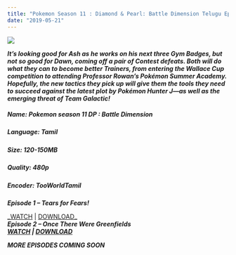 ```yaml
---
title: "Pokemon Season 11 : Diamond & Pearl: Battle Dimension Telugu Episodes [Marvel HQ]"
date: "2019-05-21"
---
```


[![](https://1.bp.blogspot.com/-YC3NFuQ8OHk/XM-7m4txA8I/AAAAAAAACJk/_ZkyRp2o6U8Y3_U1_kVk2x3eMUcqzzy9ACPcBGAYYCw/s400/Pokemon{cc12359f2e95e552e186e4de70c84d5cbcf99205a26c61ac9b84937885664646}2BBattle{cc12359f2e95e552e186e4de70c84d5cbcf99205a26c61ac9b84937885664646}2BDimension{cc12359f2e95e552e186e4de70c84d5cbcf99205a26c61ac9b84937885664646}2Bin{cc12359f2e95e552e186e4de70c84d5cbcf99205a26c61ac9b84937885664646}2BINDIA.jpg)](https://1.bp.blogspot.com/-YC3NFuQ8OHk/XM-7m4txA8I/AAAAAAAACJk/_ZkyRp2o6U8Y3_U1_kVk2x3eMUcqzzy9ACPcBGAYYCw/s1600/Pokemon{cc12359f2e95e552e186e4de70c84d5cbcf99205a26c61ac9b84937885664646}2BBattle{cc12359f2e95e552e186e4de70c84d5cbcf99205a26c61ac9b84937885664646}2BDimension{cc12359f2e95e552e186e4de70c84d5cbcf99205a26c61ac9b84937885664646}2Bin{cc12359f2e95e552e186e4de70c84d5cbcf99205a26c61ac9b84937885664646}2BINDIA.jpg)

**_It’s looking good for Ash as he works on his next three Gym Badges, but not so good for Dawn, coming off a pair of Contest defeats. Both will do what they can to become better Trainers, from entering the Wallace Cup competition to attending Professor Rowan’s Pokémon Summer Academy. Hopefully, the new tactics they pick up will give them the tools they need to succeed against the latest plot by Pokémon Hunter J—as well as the emerging threat of Team Galactic!_**

##### Name: Pokemon season 11 DP : Battle Dimension

##### Language: Tamil

##### Size: 120-150MB

##### Quality: 480p 

##### Encoder: TooWorldTamil

**_**Episode 1 – Tears for Fears!**_**

**_**[WATCH](https://clk.ink/TV7G0g) | [DOWNLOAD](https://clk.ink/TV7G0g)**_**  
**_****Episode 2 – Once There Were Greenfields****_**  
**_****[WATCH](https://clk.ink/YUHZLRHm) | [DOWNLOAD](https://clk.ink/YUHZLRHm)****_**

**_**MORE EPISODES COMING SOON**_**
